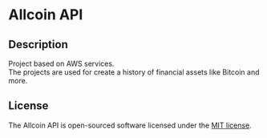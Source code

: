 # Allcoin API

## Description

Project based on AWS services.  
The projects are used for create a history of financial assets like Bitcoin and more.

## License

The Allcoin API is open-sourced software licensed under the [MIT license](https://opensource.org/licenses/MIT).
